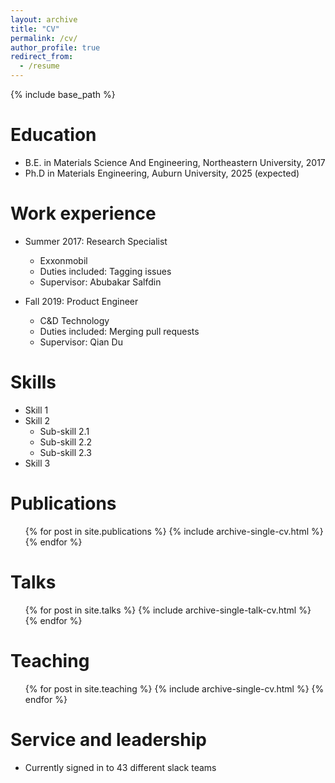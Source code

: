 ```yaml
---
layout: archive
title: "CV"
permalink: /cv/
author_profile: true
redirect_from:
  - /resume
---
```


{% include base_path %}

Education
======
* B.E. in Materials Science And Engineering, Northeastern University, 2017
* Ph.D in Materials Engineering, Auburn University, 2025 (expected)

Work experience
======
* Summer 2017: Research Specialist
  * Exxonmobil
  * Duties included: Tagging issues
  * Supervisor: Abubakar Salfdin

* Fall 2019: Product Engineer
  * C&D Technology
  * Duties included: Merging pull requests
  * Supervisor: Qian Du
  
Skills
======
* Skill 1
* Skill 2
  * Sub-skill 2.1
  * Sub-skill 2.2
  * Sub-skill 2.3
* Skill 3

Publications
======
  <ul>{% for post in site.publications %}
    {% include archive-single-cv.html %}
  {% endfor %}</ul>
  
Talks
======
  <ul>{% for post in site.talks %}
    {% include archive-single-talk-cv.html %}
  {% endfor %}</ul>
  
Teaching
======
  <ul>{% for post in site.teaching %}
    {% include archive-single-cv.html %}
  {% endfor %}</ul>
  
Service and leadership
======
* Currently signed in to 43 different slack teams
